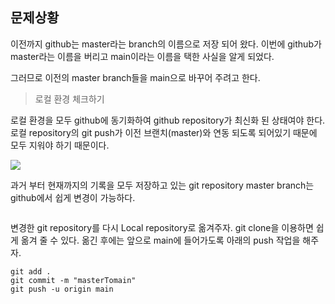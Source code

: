 ## 문제상황

이전까지 github는 master라는 branch의 이름으로 저장 되어 왔다. 이번에 github가 master라는 이름을 버리고 main이라는 이름을 택한 사실을 알게 되었다.

그러므로 이전의 master branch들을 main으로 바꾸어 주려고 한다.

> 로컬 환경 체크하기

로컬 환경을 모두 github에 동기화하여 github repository가 최신화 된 상태여야 한다.
로컬 repository의 git push가 이전 브랜치(master)와 연동 되도록 되어있기 때문에 모두 지워야 하기 때문이다.

<img src = "https://github.com/steadykyu/TIL/tree/main/git/img/mastertimain_1.png">

과거 부터 현재까지의 기록을 모두 저장하고 있는 git repository master branch는 github에서 쉽게 변경이 가능하다.

```

```

변경한 git repository를 다시 Local repository로 옮겨주자. git clone을 이용하면 쉽게 옮겨 줄 수 있다. 옮긴 후에는 앞으로 main에 들어가도록 아래의 push 작업을 해주자.
```
git add .
git commit -m "masterTomain"
git push -u origin main
```